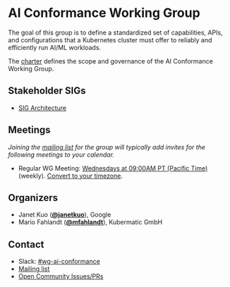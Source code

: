 <!---
This is an autogenerated file!

Please do not edit this file directly, but instead make changes to the
sigs.yaml file in the project root.

To understand how this file is generated, see https://git.k8s.io/community/generator/README.md
--->
# AI Conformance Working Group

The goal of this group is to define a standardized set of capabilities,  APIs, and configurations that a Kubernetes cluster must offer to reliably and efficiently run AI/ML workloads.

The [charter](charter.md) defines the scope and governance of the AI Conformance Working Group.

## Stakeholder SIGs
* [SIG Architecture](/sig-architecture)

## Meetings
*Joining the [mailing list](https://groups.google.com/a/kubernetes.io/g/wg-ai-conformance) for the group will typically add invites for the following meetings to your calendar.*
* Regular WG Meeting: [Wednesdays at 09:00AM PT (Pacific Time)]() (weekly). [Convert to your timezone](http://www.thetimezoneconverter.com/?t=09%3A00&tz=PT%20%28Pacific%20Time%29).

## Organizers

* Janet Kuo (**[@janetkuo](https://github.com/janetkuo)**), Google
* Mario Fahlandt (**[@mfahlandt](https://github.com/mfahlandt)**), Kubermatic GmbH

## Contact
- Slack: [#wg-ai-conformance](https://kubernetes.slack.com/messages/wg-ai-conformance)
- [Mailing list](https://groups.google.com/a/kubernetes.io/g/wg-ai-conformance)
- [Open Community Issues/PRs](https://github.com/kubernetes/community/labels/wg%2Fai-conformance)
<!-- BEGIN CUSTOM CONTENT -->

<!-- END CUSTOM CONTENT -->
